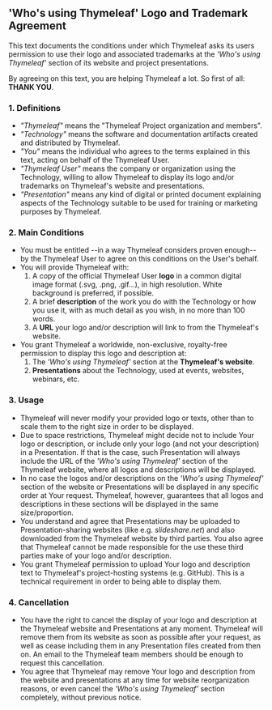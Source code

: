 'Who's using Thymeleaf' Logo and Trademark Agreement
----------------------------------------------------

This text documents the conditions under which Thymeleaf asks its users permission to use their logo and associated trademarks at the *'Who's using Thymeleaf'* section of its website and project presentations.

By agreeing on this text, you are helping Thymeleaf a lot. So first of all: **THANK YOU**.


### 1. Definitions

  * _"Thymeleaf"_ means the "Thymeleaf Project organization and members".
  * _"Technology"_ means the software and documentation artifacts created and distributed by Thymeleaf.
  * _"You"_ means the individual who agrees to the terms explained in this text, acting on behalf of the Thymeleaf User.
  * _"Thymeleaf User"_ means the company or organization using the Technology, willing to allow Thymeleaf to display its logo and/or trademarks on Thymeleaf's website and presentations.
  * _"Presentation"_ means any kind of digital or printed document explaining aspects of the Technology suitable to be used for training or marketing purposes by Thymeleaf.

### 2. Main Conditions

  * You must be entitled --in a way Thymeleaf considers proven enough-- by the Thymeleaf User to agree on this conditions on the User's behalf.
  * You will provide Thymeleaf with:
  	1. A copy of the official Thymeleaf User **logo** in a common digital image format (.svg, .png, .gif...), in high resolution. White background is preferred, if possible.
  	2. A brief **description** of the work you do with the Technology or how you use it, with as much detail as you wish, in no more than 100 words.
  	3. A **URL** your logo and/or description will link to from the Thymeleaf's website.
  * You grant Thymeleaf a worldwide, non-exclusive, royalty-free permission to display this logo and description at:
	1. The _'Who's using Thymeleaf'_ section at the **Thymeleaf's website**.
	2. **Presentations** about the Technology, used at events, websites, webinars, etc.

### 3. Usage

  * Thymeleaf will never modify your provided logo or texts, other than to scale them to the right size in order to be displayed.
  * Due to space restrictions, Thymeleaf might decide not to include Your logo or description, or include only your logo (and not your description) in a Presentation. If that is the case, such Presentation will always include the URL of the _'Who's using Thymeleaf'_ section of the Thymeleaf website, where all logos and descriptions will be displayed.
  * In no case the logos and/or descriptions on the _'Who's using Thymeleaf'_ section of the website or Presentations will be displayed in any specific order at Your request. Thymeleaf, however, guarantees that all logos and descriptions in these sections will be displayed in the same size/proportion.
  * You understand and agree that Presentations may be uploaded to Presentation-sharing websites (like e.g. _slideshare.net_) and also downloaded from the Thymeleaf website by third parties. You also agree that Thymeleaf cannot be made responsible for the use these third parties make of your logo and/or description.
  * You grant Thymeleaf permission to upload Your logo and description text to Thymeleaf's project-hosting systems (e.g. GitHub). This is a technical requirement in order to being able to display them.

### 4. Cancellation

  * You have the right to cancel the display of your logo and description at the Thymeleaf website and Presentations at any moment. Thymeleaf will remove them from its website as soon as possible after your request, as well as cease including them in any Presentation files created from then on. An email to the Thymeleaf team members should be enough to request this cancellation.
  * You agree that Thymeleaf may remove Your logo and description from the website and presentations at any time for website reorganization reasons, or even cancel the _'Who's using Thymeleaf'_ section completely, without previous notice.
  
